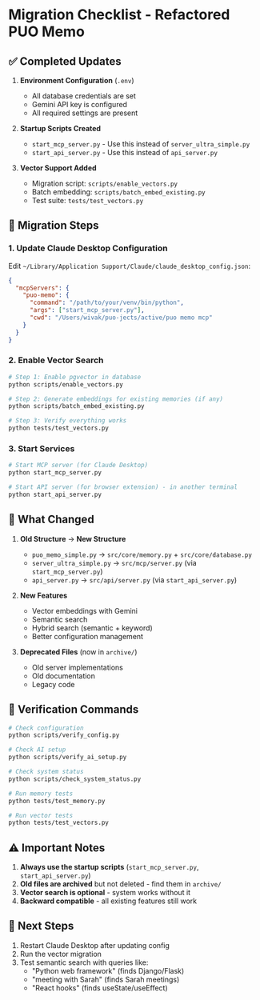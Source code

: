 # Migration Checklist - Refactored PUO Memo

## ✅ Completed Updates

1. **Environment Configuration** (`.env`)
   - All database credentials are set
   - Gemini API key is configured
   - All required settings are present

2. **Startup Scripts Created**
   - `start_mcp_server.py` - Use this instead of `server_ultra_simple.py`
   - `start_api_server.py` - Use this instead of `api_server.py`

3. **Vector Support Added**
   - Migration script: `scripts/enable_vectors.py`
   - Batch embedding: `scripts/batch_embed_existing.py`
   - Test suite: `tests/test_vectors.py`

## 🔄 Migration Steps

### 1. Update Claude Desktop Configuration

Edit `~/Library/Application Support/Claude/claude_desktop_config.json`:

```json
{
  "mcpServers": {
    "puo-memo": {
      "command": "/path/to/your/venv/bin/python",
      "args": ["start_mcp_server.py"],
      "cwd": "/Users/wivak/puo-jects/active/puo memo mcp"
    }
  }
}
```

### 2. Enable Vector Search

```bash
# Step 1: Enable pgvector in database
python scripts/enable_vectors.py

# Step 2: Generate embeddings for existing memories (if any)
python scripts/batch_embed_existing.py

# Step 3: Verify everything works
python tests/test_vectors.py
```

### 3. Start Services

```bash
# Start MCP server (for Claude Desktop)
python start_mcp_server.py

# Start API server (for browser extension) - in another terminal
python start_api_server.py
```

## 📝 What Changed

1. **Old Structure** → **New Structure**
   - `puo_memo_simple.py` → `src/core/memory.py` + `src/core/database.py`
   - `server_ultra_simple.py` → `src/mcp/server.py` (via `start_mcp_server.py`)
   - `api_server.py` → `src/api/server.py` (via `start_api_server.py`)

2. **New Features**
   - Vector embeddings with Gemini
   - Semantic search
   - Hybrid search (semantic + keyword)
   - Better configuration management

3. **Deprecated Files** (now in `archive/`)
   - Old server implementations
   - Old documentation
   - Legacy code

## 🧪 Verification Commands

```bash
# Check configuration
python scripts/verify_config.py

# Check AI setup
python scripts/verify_ai_setup.py

# Check system status
python scripts/check_system_status.py

# Run memory tests
python tests/test_memory.py

# Run vector tests
python tests/test_vectors.py
```

## ⚠️ Important Notes

1. **Always use the startup scripts** (`start_mcp_server.py`, `start_api_server.py`)
2. **Old files are archived** but not deleted - find them in `archive/`
3. **Vector search is optional** - system works without it
4. **Backward compatible** - all existing features still work

## 🎯 Next Steps

1. Restart Claude Desktop after updating config
2. Run the vector migration
3. Test semantic search with queries like:
   - "Python web framework" (finds Django/Flask)
   - "meeting with Sarah" (finds Sarah meetings)
   - "React hooks" (finds useState/useEffect)